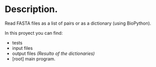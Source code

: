 # Description.

Read FASTA files as a list of pairs or as a dictionary (using BioPython).

In this proyect you can find:

- tests
- input files
- output files *(Resulto of the dictionaries)*
- [root] main program.
